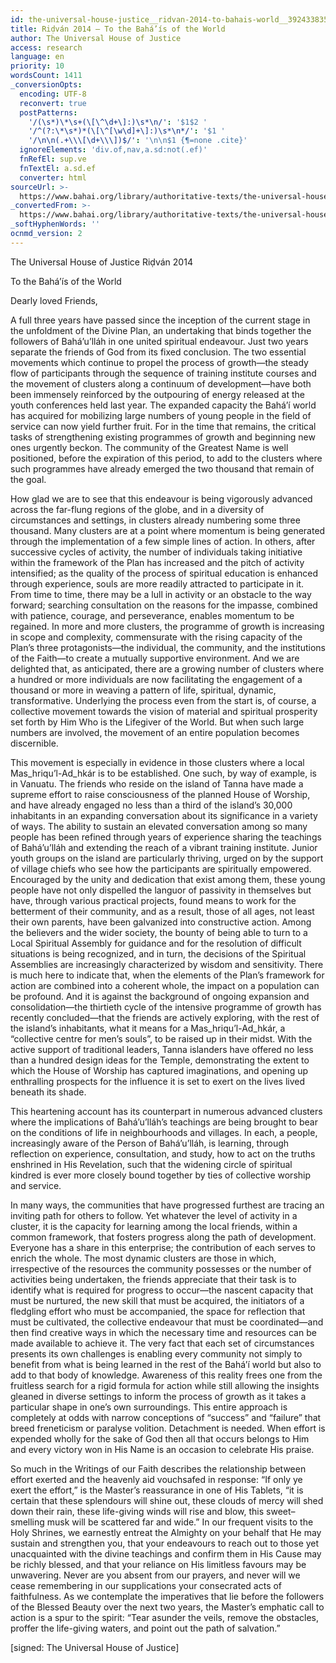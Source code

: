 ```yaml
---
id: the-universal-house-justice__ridvan-2014-to-bahais-world__3924338356__en
title: Riḍván 2014 – To the Bahá’ís of the World
author: The Universal House of Justice
access: research
language: en
priority: 10
wordsCount: 1411
_conversionOpts:
  encoding: UTF-8
  reconvert: true
  postPatterns:
    '/(\s*)\*\s+(\[\^\d+\]:)\s*\n/': '$1$2 '
    '/^(?:\*\s*)*(\[\^[\w\d]+\]:)\s*\n*/': '$1 '
    '/\n\n(.+\\\[\d+\\\])$/': '\n\n$1 {¶=none .cite}'
  ignoreElements: 'div.of,nav,a.sd:not(.ef)'
  fnRefEl: sup.ve
  fnTextEl: a.sd.ef
  converter: html
sourceUrl: >-
  https://www.bahai.org/library/authoritative-texts/the-universal-house-of-justice/messages/20140421_001/20140421_001.xhtml
_convertedFrom: >-
  https://www.bahai.org/library/authoritative-texts/the-universal-house-of-justice/messages/20140421_001/20140421_001.xhtml
_softHyphenWords: ''
ocnmd_version: 2
---
```

The Universal House of Justice
Riḍván 2014

To the Bahá’ís of the World

Dearly loved Friends,

A full three years have passed since the inception of the current stage in the unfoldment of the Divine Plan, an undertaking that binds together the followers of Bahá’u’lláh in one united spiritual endeavour. Just two years separate the friends of God from its fixed conclusion. The two essential movements which continue to propel the process of growth—the steady flow of participants through the sequence of training institute courses and the movement of clusters along a continuum of development—have both been immensely reinforced by the outpouring of energy released at the youth conferences held last year. The expanded capacity the Bahá’í world has acquired for mobilizing large numbers of young people in the field of service can now yield further fruit. For in the time that remains, the critical tasks of strengthening existing programmes of growth and beginning new ones urgently beckon. The community of the Greatest Name is well positioned, before the expiration of this period, to add to the clusters where such programmes have already emerged the two thousand that remain of the goal.

How glad we are to see that this endeavour is being vigorously advanced across the far-flung regions of the globe, and in a diversity of circumstances and settings, in clusters already numbering some three thousand. Many clusters are at a point where momentum is being generated through the implementation of a few simple lines of action. In others, after successive cycles of activity, the number of individuals taking initiative within the framework of the Plan has increased and the pitch of activity intensified; as the quality of the process of spiritual education is enhanced through experience, souls are more readily attracted to participate in it. From time to time, there may be a lull in activity or an obstacle to the way forward; searching consultation on the reasons for the impasse, combined with patience, courage, and perseverance, enables momentum to be regained. In more and more clusters, the programme of growth is increasing in scope and complexity, commensurate with the rising capacity of the Plan’s three protagonists—the individual, the community, and the institutions of the Faith—to create a mutually supportive environment. And we are delighted that, as anticipated, there are a growing number of clusters where a hundred or more individuals are now facilitating the engagement of a thousand or more in weaving a pattern of life, spiritual, dynamic, transformative. Underlying the process even from the start is, of course, a collective movement towards the vision of material and spiritual prosperity set forth by Him Who is the Lifegiver of the World. But when such large numbers are involved, the movement of an entire population becomes discernible.

This movement is especially in evidence in those clusters where a local Mas_hriqu’l-Ad_hkár is to be established. One such, by way of example, is in Vanuatu. The friends who reside on the island of Tanna have made a supreme effort to raise consciousness of the planned House of Worship, and have already engaged no less than a third of the island’s 30,000 inhabitants in an expanding conversation about its significance in a variety of ways. The ability to sustain an elevated conversation among so many people has been refined through years of experience sharing the teachings of Bahá’u’lláh and extending the reach of a vibrant training institute. Junior youth groups on the island are particularly thriving, urged on by the support of village chiefs who see how the participants are spiritually empowered. Encouraged by the unity and dedication that exist among them, these young people have not only dispelled the languor of passivity in themselves but have, through various practical projects, found means to work for the betterment of their community, and as a result, those of all ages, not least their own parents, have been galvanized into constructive action. Among the believers and the wider society, the bounty of being able to turn to a Local Spiritual Assembly for guidance and for the resolution of difficult situations is being recognized, and in turn, the decisions of the Spiritual Assemblies are increasingly characterized by wisdom and sensitivity. There is much here to indicate that, when the elements of the Plan’s framework for action are combined into a coherent whole, the impact on a population can be profound. And it is against the background of ongoing expansion and consolidation—the thirtieth cycle of the intensive programme of growth has recently concluded—that the friends are actively exploring, with the rest of the island’s inhabitants, what it means for a Mas_hriqu’l-Ad_hkár, a “collective centre for men’s souls”, to be raised up in their midst. With the active support of traditional leaders, Tanna islanders have offered no less than a hundred design ideas for the Temple, demonstrating the extent to which the House of Worship has captured imaginations, and opening up enthralling prospects for the influence it is set to exert on the lives lived beneath its shade.

This heartening account has its counterpart in numerous advanced clusters where the implications of Bahá’u’lláh’s teachings are being brought to bear on the conditions of life in neighbourhoods and villages. In each, a people, increasingly aware of the Person of Bahá’u’lláh, is learning, through reflection on experience, consultation, and study, how to act on the truths enshrined in His Revelation, such that the widening circle of spiritual kindred is ever more closely bound together by ties of collective worship and service.

In many ways, the communities that have progressed furthest are tracing an inviting path for others to follow. Yet whatever the level of activity in a cluster, it is the capacity for learning among the local friends, within a common framework, that fosters progress along the path of development. Everyone has a share in this enterprise; the contribution of each serves to enrich the whole. The most dynamic clusters are those in which, irrespective of the resources the community possesses or the number of activities being undertaken, the friends appreciate that their task is to identify what is required for progress to occur—the nascent capacity that must be nurtured, the new skill that must be acquired, the initiators of a fledgling effort who must be accompanied, the space for reflection that must be cultivated, the collective endeavour that must be coordinated—and then find creative ways in which the necessary time and resources can be made available to achieve it. The very fact that each set of circumstances presents its own challenges is enabling every community not simply to benefit from what is being learned in the rest of the Bahá’í world but also to add to that body of knowledge. Awareness of this reality frees one from the fruitless search for a rigid formula for action while still allowing the insights gleaned in diverse settings to inform the process of growth as it takes a particular shape in one’s own surroundings. This entire approach is completely at odds with narrow conceptions of “success” and “failure” that breed freneticism or paralyse volition. Detachment is needed. When effort is expended wholly for the sake of God then all that occurs belongs to Him and every victory won in His Name is an occasion to celebrate His praise.

So much in the Writings of our Faith describes the relationship between effort exerted and the heavenly aid vouchsafed in response: “If only ye exert the effort,” is the Master’s reassurance in one of His Tablets, “it is certain that these splendours will shine out, these clouds of mercy will shed down their rain, these life-giving winds will rise and blow, this sweet–smelling musk will be scattered far and wide.” In our frequent visits to the Holy Shrines, we earnestly entreat the Almighty on your behalf that He may sustain and strengthen you, that your endeavours to reach out to those yet unacquainted with the divine teachings and confirm them in His Cause may be richly blessed, and that your reliance on His limitless favours may be unwavering. Never are you absent from our prayers, and never will we cease remembering in our supplications your consecrated acts of faithfulness. As we contemplate the imperatives that lie before the followers of the Blessed Beauty over the next two years, the Master’s emphatic call to action is a spur to the spirit: “Tear asunder the veils, remove the obstacles, proffer the life-giving waters, and point out the path of salvation.”

\[signed: The Universal House of Justice\]

